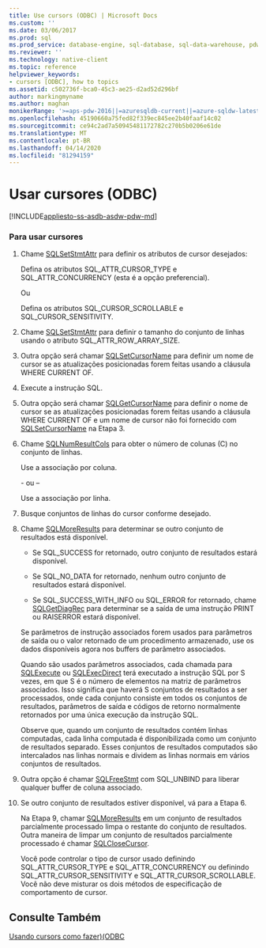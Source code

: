 ```yaml
---
title: Use cursors (ODBC) | Microsoft Docs
ms.custom: ''
ms.date: 03/06/2017
ms.prod: sql
ms.prod_service: database-engine, sql-database, sql-data-warehouse, pdw
ms.reviewer: ''
ms.technology: native-client
ms.topic: reference
helpviewer_keywords:
- cursors [ODBC], how to topics
ms.assetid: c502736f-bca0-45c3-ae25-d2ad52d296bf
author: markingmyname
ms.author: maghan
monikerRange: '>=aps-pdw-2016||=azuresqldb-current||=azure-sqldw-latest||>=sql-server-2016||=sqlallproducts-allversions||>=sql-server-linux-2017||=azuresqldb-mi-current'
ms.openlocfilehash: 45190660a75fed82f339ec845ee2b40faaf14c02
ms.sourcegitcommit: ce94c2ad7a50945481172782c270b5b0206e61de
ms.translationtype: MT
ms.contentlocale: pt-BR
ms.lasthandoff: 04/14/2020
ms.locfileid: "81294159"
---
```

# <a name="use-cursors-odbc"></a>Usar cursores (ODBC)
[!INCLUDE[appliesto-ss-asdb-asdw-pdw-md](../../../includes/appliesto-ss-asdb-asdw-pdw-md.md)]

    
### <a name="to-use-cursors"></a>Para usar cursores  
  
1.  Chame [SQLSetStmtAttr](../../../relational-databases/native-client-odbc-api/sqlsetstmtattr.md) para definir os atributos de cursor desejados:  
  
     Defina os atributos SQL_ATTR_CURSOR_TYPE e SQL_ATTR_CONCURRENCY (esta é a opção preferencial).  
  
     Ou  
  
     Defina os atributos SQL_CURSOR_SCROLLABLE e SQL_CURSOR_SENSITIVITY.  
  
2.  Chame [SQLSetStmtAttr](../../../relational-databases/native-client-odbc-api/sqlsetstmtattr.md) para definir o tamanho do conjunto de linhas usando o atributo SQL_ATTR_ROW_ARRAY_SIZE.  
  
3.  Outra opção será chamar [SQLSetCursorName](https://go.microsoft.com/fwlink/?LinkId=58406) para definir um nome de cursor se as atualizações posicionadas forem feitas usando a cláusula WHERE CURRENT OF.  
  
4.  Execute a instrução SQL.  
  
5.  Outra opção será chamar [SQLGetCursorName](../../../relational-databases/native-client-odbc-api/sqlgetcursorname.md) para definir o nome de cursor se as atualizações posicionadas forem feitas usando a cláusula WHERE CURRENT OF e um nome de cursor não foi fornecido com [SQLSetCursorName](https://go.microsoft.com/fwlink/?LinkId=58406) na Etapa 3.  
  
6.  Chame [SQLNumResultCols](../../../relational-databases/native-client-odbc-api/sqlnumresultcols.md) para obter o número de colunas (C) no conjunto de linhas.  
  
     Use a associação por coluna.  
  
     \- ou –  
  
     Use a associação por linha.  
  
7.  Busque conjuntos de linhas do cursor conforme desejado.  
  
8.  Chame [SQLMoreResults](../../../relational-databases/native-client-odbc-api/sqlmoreresults.md) para determinar se outro conjunto de resultados está disponível.  
  
    -   Se SQL_SUCCESS for retornado, outro conjunto de resultados estará disponível.  
  
    -   Se SQL_NO_DATA for retornado, nenhum outro conjunto de resultados estará disponível.  
  
    -   Se SQL_SUCCESS_WITH_INFO ou SQL_ERROR for retornado, chame [SQLGetDiagRec](https://go.microsoft.com/fwlink/?LinkId=58402) para determinar se a saída de uma instrução PRINT ou RAISERROR estará disponível.  
  
     Se parâmetros de instrução associados forem usados para parâmetros de saída ou o valor retornado de um procedimento armazenado, use os dados disponíveis agora nos buffers de parâmetro associados.  
  
     Quando são usados parâmetros associados, cada chamada para [SQLExecute](https://go.microsoft.com/fwlink/?LinkId=58400) ou [SQLExecDirect](https://go.microsoft.com/fwlink/?LinkId=58399) terá executado a instrução SQL por S vezes, em que S é o número de elementos na matriz de parâmetros associados. Isso significa que haverá S conjuntos de resultados a ser processados, onde cada conjunto consiste em todos os conjuntos de resultados, parâmetros de saída e códigos de retorno normalmente retornados por uma única execução da instrução SQL.  
  
     Observe que, quando um conjunto de resultados contém linhas computadas, cada linha computada é disponibilizada como um conjunto de resultados separado. Esses conjuntos de resultados computados são intercalados nas linhas normais e dividem as linhas normais em vários conjuntos de resultados.  
  
9. Outra opção é chamar [SQLFreeStmt](../../../relational-databases/native-client-odbc-api/sqlfreestmt.md) com SQL_UNBIND para liberar qualquer buffer de coluna associado.  
  
10. Se outro conjunto de resultados estiver disponível, vá para a Etapa 6.  
  
     Na Etapa 9, chamar [SQLMoreResults](../../../relational-databases/native-client-odbc-api/sqlmoreresults.md) em um conjunto de resultados parcialmente processado limpa o restante do conjunto de resultados. Outra maneira de limpar um conjunto de resultados parcialmente processado é chamar [SQLCloseCursor](../../../relational-databases/native-client-odbc-api/sqlclosecursor.md).  
  
     Você pode controlar o tipo de cursor usado definindo SQL_ATTR_CURSOR_TYPE e SQL_ATTR_CONCURRENCY ou definindo SQL_ATTR_CURSOR_SENSITIVITY e SQL_ATTR_CURSOR_SCROLLABLE. Você não deve misturar os dois métodos de especificação de comportamento de cursor.  
  
## <a name="see-also"></a>Consulte Também  
 [Usando cursors como fazer&#41;&#40;ODBC](../../../relational-databases/native-client-odbc-how-to/cursors/using-cursors-how-to-topics-odbc.md)  
  
  
